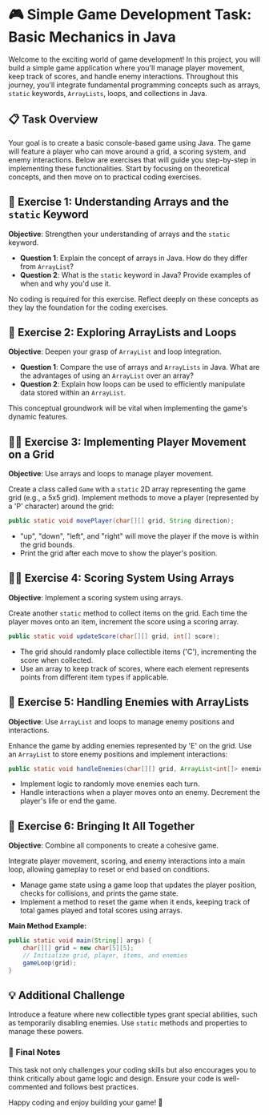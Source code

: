# 🎮 Simple Game Development Task: Basic Mechanics in Java

Welcome to the exciting world of game development! In this project, you will build a simple game application where you'll manage player movement, keep track of scores, and handle enemy interactions. Throughout this journey, you'll integrate fundamental programming concepts such as arrays, `static` keywords, `ArrayLists`, loops, and collections in Java.

## 📋 Task Overview

Your goal is to create a basic console-based game using Java. The game will feature a player who can move around a grid, a scoring system, and enemy interactions. Below are exercises that will guide you step-by-step in implementing these functionalities. Start by focusing on theoretical concepts, and then move on to practical coding exercises.

## 📝 Exercise 1: Understanding Arrays and the `static` Keyword

**Objective**: Strengthen your understanding of arrays and the `static` keyword.

- **Question 1**: Explain the concept of arrays in Java. How do they differ from `ArrayList`?
- **Question 2**: What is the `static` keyword in Java? Provide examples of when and why you'd use it.

No coding is required for this exercise. Reflect deeply on these concepts as they lay the foundation for the coding exercises.

## 📝 Exercise 2: Exploring ArrayLists and Loops

**Objective**: Deepen your grasp of `ArrayList` and loop integration.

- **Question 1**: Compare the use of arrays and `ArrayLists` in Java. What are the advantages of using an `ArrayList` over an array?
- **Question 2**: Explain how loops can be used to efficiently manipulate data stored within an `ArrayList`.

This conceptual groundwork will be vital when implementing the game's dynamic features.

## 👩‍💻 Exercise 3: Implementing Player Movement on a Grid

**Objective**: Use arrays and loops to manage player movement.

Create a class called `Game` with a `static` 2D array representing the game grid (e.g., a 5x5 grid). Implement methods to move a player (represented by a 'P' character) around the grid:

```java
public static void movePlayer(char[][] grid, String direction);
```

- "up", "down", "left", and "right" will move the player if the move is within the grid bounds.
- Print the grid after each move to show the player's position.

## 👩‍💻 Exercise 4: Scoring System Using Arrays

**Objective**: Implement a scoring system using arrays.

Create another `static` method to collect items on the grid. Each time the player moves onto an item, increment the score using a scoring array.

```java
public static void updateScore(char[][] grid, int[] score);
```

- The grid should randomly place collectible items ('C'), incrementing the score when collected.
- Use an array to keep track of scores, where each element represents points from different item types if applicable.

## 🚀 Exercise 5: Handling Enemies with ArrayLists

**Objective**: Use `ArrayList` and loops to manage enemy positions and interactions.

Enhance the game by adding enemies represented by 'E' on the grid. Use an `ArrayList` to store enemy positions and implement interactions:

```java
public static void handleEnemies(char[][] grid, ArrayList<int[]> enemies);
```

- Implement logic to randomly move enemies each turn.
- Handle interactions when a player moves onto an enemy. Decrement the player's life or end the game.

## 🚀 Exercise 6: Bringing It All Together

**Objective**: Combine all components to create a cohesive game.

Integrate player movement, scoring, and enemy interactions into a main loop, allowing gameplay to reset or end based on conditions.

- Manage game state using a game loop that updates the player position, checks for collisions, and prints the game state.
- Implement a method to reset the game when it ends, keeping track of total games played and total scores using arrays.

**Main Method Example:**

```java
public static void main(String[] args) {
    char[][] grid = new char[5][5];
    // Initialize grid, player, items, and enemies
    gameLoop(grid);
}
```

## 💡 Additional Challenge

Introduce a feature where new collectible types grant special abilities, such as temporarily disabling enemies. Use `static` methods and properties to manage these powers.

### 📣 Final Notes

This task not only challenges your coding skills but also encourages you to think critically about game logic and design. Ensure your code is well-commented and follows best practices.

Happy coding and enjoy building your game! 🎉